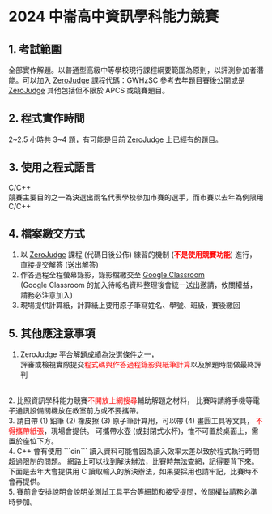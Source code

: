 # 2024 中崙高中資訊學科能力競賽

## 1. 考試範圍

全部實作解題。以普通型高級中等學校現行課程綱要範圍為原則，以評測參加者潛能。可以加入 [ZeroJudge](https://zerojudge.tw) 課程代碼：GWHzSC 參考去年題目賽後公開或是 [ZeroJudge](https://zerojudge.tw) 其他包括但不限於 APCS 或競賽題目。

## 2. 程式實作時間

2~2.5 小時共 3~4 題，有可能是目前 [ZeroJudge](https://zerojudge.tw) 上已經有的題目。

## 3. 使用之程式語言

C/C++  
競賽主要目的之一為決選出兩名代表學校參加市賽的選手，而市賽以去年為例限用 C/C++

## 4. 檔案繳交方式

1. 以 [ZeroJudge](https://zerojudge.tw) 課程 (代碼日後公佈) 練習的機制 (<b><span style="color:red">不是使用競賽功能</span></b>) 進行，  
直接提交解答 (送出解答)  
1. 作答過程全程螢幕錄影，錄影檔繳交至 [Google Classroom](https://edu.google.com/intl/ALL_tw/workspace-for-education/classroom/)  
(Google Classroom 的加入待報名資料整理後會統一送出邀請，攸關權益，請務必注意加入)
2. 現場提供計算紙，計算紙上要用原子筆寫姓名、學號、班級，賽後繳回

## 5. 其他應注意事項

1. ZeroJudge 平台解題成績為決選條件之一，  
   評審或檢視實際提交<span style="color:red">程式碼與作答過程錄影與紙筆計算</span>以及解題時間做最終評判
<br>
2. 比照資訊學科能力競賽<span style="color:red">不開放上網搜尋</span>輔助解題之材料，  
   比賽時請將手機等電子通訊設備關機放在教室前方或不要攜帶。
<br>
3. 請自帶 (1) 鉛筆 (2) 橡皮擦 (3) 原子筆計算用，可以帶 (4) 畫圓工具等文具，  
   <span style="color:red">不得攜帶紙張</span>，現場會提供。
   可攜帶水壺 (或封閉式水杯)，惟不可置於桌面上，需置於座位下方。
<br>
4. C++ 會有使用 ```cin``` 讀入資料可能會因為讀入效率太差以致於程式執行時間超過限制的問題。
   網路上可以找到解決辦法，比賽時無法查網，記得要背下來。
   下面是去年大會提供用 C 讀取輸入的解決辦法，如果要採用也請牢記，比賽時不會再提供。
<br>
5. 賽前會安排說明會說明並測試工具平台等細節和接受提問，攸關權益請務必準時參加。
